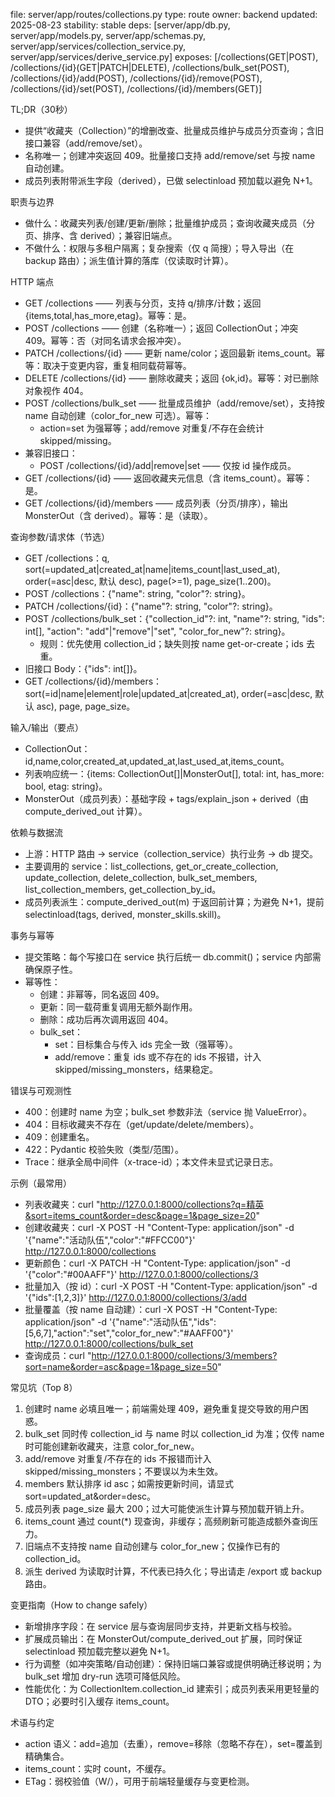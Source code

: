 file: server/app/routes/collections.py
type: route
owner: backend
updated: 2025-08-23
stability: stable
deps: [server/app/db.py, server/app/models.py, server/app/schemas.py, server/app/services/collection_service.py, server/app/services/derive_service.py]
exposes: [/collections(GET|POST), /collections/{id}(GET|PATCH|DELETE), /collections/bulk_set(POST), /collections/{id}/add(POST), /collections/{id}/remove(POST), /collections/{id}/set(POST), /collections/{id}/members(GET)]

TL;DR（30秒）
- 提供“收藏夹（Collection）”的增删改查、批量成员维护与成员分页查询；含旧接口兼容（add/remove/set）。  
- 名称唯一；创建冲突返回 409。批量接口支持 add/remove/set 与按 name 自动创建。  
- 成员列表附带派生字段（derived），已做 selectinload 预加载以避免 N+1。

职责与边界
- 做什么：收藏夹列表/创建/更新/删除；批量维护成员；查询收藏夹成员（分页、排序、含 derived）；兼容旧端点。
- 不做什么：权限与多租户隔离；复杂搜索（仅 q 简搜）；导入导出（在 backup 路由）；派生值计算的落库（仅读取时计算）。

HTTP 端点
- GET /collections —— 列表与分页，支持 q/排序/计数；返回 {items,total,has_more,etag}。幂等：是。
- POST /collections —— 创建（名称唯一）；返回 CollectionOut；冲突 409。幂等：否（对同名请求会报冲突）。
- PATCH /collections/{id} —— 更新 name/color；返回最新 items_count。幂等：取决于变更内容，重复相同载荷幂等。
- DELETE /collections/{id} —— 删除收藏夹；返回 {ok,id}。幂等：对已删除对象视作 404。
- POST /collections/bulk_set —— 批量成员维护（add/remove/set），支持按 name 自动创建（color_for_new 可选）。幂等：  
  - action=set 为强幂等；add/remove 对重复/不存在会统计 skipped/missing。
- 兼容旧接口：  
  - POST /collections/{id}/add|remove|set —— 仅按 id 操作成员。
- GET /collections/{id} —— 返回收藏夹元信息（含 items_count）。幂等：是。
- GET /collections/{id}/members —— 成员列表（分页/排序），输出 MonsterOut（含 derived）。幂等：是（读取）。

查询参数/请求体（节选）
- GET /collections：q, sort(=updated_at|created_at|name|items_count|last_used_at), order(=asc|desc, 默认 desc), page(>=1), page_size(1..200)。
- POST /collections：{"name": string, "color"?: string}。
- PATCH /collections/{id}：{"name"?: string, "color"?: string}。
- POST /collections/bulk_set：{"collection_id"?: int, "name"?: string, "ids": int[], "action": "add"|"remove"|"set", "color_for_new"?: string}。  
  - 规则：优先使用 collection_id；缺失则按 name get-or-create；ids 去重。
- 旧接口 Body：{"ids": int[]}。
- GET /collections/{id}/members：sort(=id|name|element|role|updated_at|created_at), order(=asc|desc, 默认 asc), page, page_size。

输入/输出（要点）
- CollectionOut：id,name,color,created_at,updated_at,last_used_at,items_count。  
- 列表响应统一：{items: CollectionOut[]|MonsterOut[], total: int, has_more: bool, etag: string}。  
- MonsterOut（成员列表）：基础字段 + tags/explain_json + derived（由 compute_derived_out 计算）。

依赖与数据流
- 上游：HTTP 路由 → service（collection_service）执行业务 → db 提交。  
- 主要调用的 service：list_collections, get_or_create_collection, update_collection, delete_collection, bulk_set_members, list_collection_members, get_collection_by_id。  
- 成员列表派生：compute_derived_out(m) 于返回前计算；为避免 N+1，提前 selectinload(tags, derived, monster_skills.skill)。

事务与幂等
- 提交策略：每个写接口在 service 执行后统一 db.commit()；service 内部需确保原子性。  
- 幂等性：  
  - 创建：非幂等，同名返回 409。  
  - 更新：同一载荷重复调用无额外副作用。  
  - 删除：成功后再次调用返回 404。  
  - bulk_set：  
    - set：目标集合与传入 ids 完全一致（强幂等）。  
    - add/remove：重复 ids 或不存在的 ids 不报错，计入 skipped/missing_monsters，结果稳定。

错误与可观测性
- 400：创建时 name 为空；bulk_set 参数非法（service 抛 ValueError）。  
- 404：目标收藏夹不存在（get/update/delete/members）。  
- 409：创建重名。  
- 422：Pydantic 校验失败（类型/范围）。  
- Trace：继承全局中间件（x-trace-id）；本文件未显式记录日志。

示例（最常用）
- 列表收藏夹：curl "http://127.0.0.1:8000/collections?q=精英&sort=items_count&order=desc&page=1&page_size=20"
- 创建收藏夹：curl -X POST -H "Content-Type: application/json" -d '{"name":"活动队伍","color":"#FFCC00"}' http://127.0.0.1:8000/collections
- 更新颜色：curl -X PATCH -H "Content-Type: application/json" -d '{"color":"#00AAFF"}' http://127.0.0.1:8000/collections/3
- 批量加入（按 id）：curl -X POST -H "Content-Type: application/json" -d '{"ids":[1,2,3]}' http://127.0.0.1:8000/collections/3/add
- 批量覆盖（按 name 自动建）：curl -X POST -H "Content-Type: application/json" -d '{"name":"活动队伍","ids":[5,6,7],"action":"set","color_for_new":"#AAFF00"}' http://127.0.0.1:8000/collections/bulk_set
- 查询成员：curl "http://127.0.0.1:8000/collections/3/members?sort=name&order=asc&page=1&page_size=50"

常见坑（Top 8）
1) 创建时 name 必填且唯一；前端需处理 409，避免重复提交导致的用户困惑。  
2) bulk_set 同时传 collection_id 与 name 时以 collection_id 为准；仅传 name 时可能创建新收藏夹，注意 color_for_new。  
3) add/remove 对重复/不存在的 ids 不报错而计入 skipped/missing_monsters；不要误以为未生效。  
4) members 默认排序 id asc；如需按更新时间，请显式 sort=updated_at&order=desc。  
5) 成员列表 page_size 最大 200；过大可能使派生计算与预加载开销上升。  
6) items_count 通过 count(*) 现查询，非缓存；高频刷新可能造成额外查询压力。  
7) 旧端点不支持按 name 自动创建与 color_for_new；仅操作已有的 collection_id。  
8) 派生 derived 为读取时计算，不代表已持久化；导出请走 /export 或 backup 路由。

变更指南（How to change safely）
- 新增排序字段：在 service 层与查询层同步支持，并更新文档与校验。  
- 扩展成员输出：在 MonsterOut/compute_derived_out 扩展，同时保证 selectinload 预加载完整以避免 N+1。  
- 行为调整（如冲突策略/自动创建）：保持旧端口兼容或提供明确迁移说明；为 bulk_set 增加 dry-run 选项可降低风险。  
- 性能优化：为 CollectionItem.collection_id 建索引；成员列表采用更轻量的 DTO；必要时引入缓存 items_count。

术语与约定
- action 语义：add=追加（去重），remove=移除（忽略不存在），set=覆盖到精确集合。  
- items_count：实时 count，不缓存。  
- ETag：弱校验值（W/），可用于前端轻量缓存与变更检测。